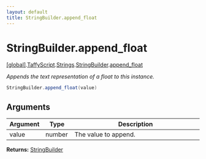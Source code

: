 ```yaml
---
layout: default
title: StringBuilder.append_float
---
```


# StringBuilder.append_float

[\[global\]]({{site.baseurl}}/docs/).[TaffyScript]({{site.baseurl}}/docs/TaffyScript/).[Strings]({{site.baseurl}}/docs/TaffyScript/Strings/).[StringBuilder]({{site.baseurl}}/docs/TaffyScript/Strings/StringBuilder/).[append_float]({{site.baseurl}}/docs/TaffyScript/Strings/StringBuilder/append_float/)

_Appends the text representation of a float to this instance._

```cs
StringBuilder.append_float(value)
```

## Arguments

<table>
  <col width="15%">
  <col width="15%">
  <thead>
    <tr>
      <th>Argument</th>
      <th>Type</th>
      <th>Description</th>
    </tr>
  </thead>
  <tbody>
    <tr>
      <td>value</td>
      <td>number</td>
      <td>The value to append.</td>
    </tr>
  </tbody>
</table>

**Returns:** [StringBuilder]({{site.baseurl}}/docs/TaffyScript/Strings/StringBuilder)
